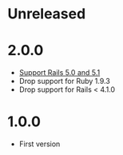 # Unreleased

# 2.0.0

* [Support Rails 5.0 and 5.1](https://github.com/iangreenleaf/native_enum/pull/13)
* Drop support for Ruby 1.9.3
* Drop support for Rails < 4.1.0

# 1.0.0

* First version
